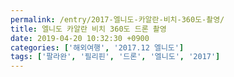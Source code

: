 ```yaml
---
permalink: /entry/2017-엘니도-카알란-비치-360도-촬영/
title: 엘니도 카알란 비치 360도 드론 촬영
date: 2019-04-20 10:32:30 +0900
categories: ['해외여행', '2017.12 엘니도']
tags: ['팔라완', '필리핀', '드론', '엘니도', '2017']
---
```




